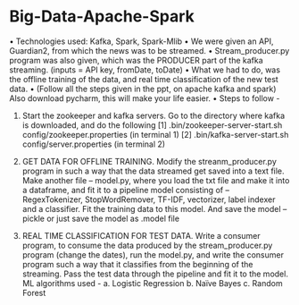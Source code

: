 # Big-Data-Apache-Spark

•	Technologies used: Kafka, Spark, Spark-Mlib
•	We were given an API, Guardian2, from which the news was to be streamed. 
•	Stream_producer.py program was also given, which was the PRODUCER part of the kafka streaming. (inputs = API key, fromDate, toDate)
•	What we had to do, was the offline training of the data, and real time classification of the new test data.
•	(Follow all the steps given in the ppt, on apache kafka and spark) Also download pycharm, this will make your life easier. 
•	Steps to follow - 
  1.	Start the zookeeper and kafka servers.
  Go to the directory where kafka is downloaded, and do the following
  [1] .bin/zookeeper-server-start.sh config/zookeeper.properties (in terminal 1)
  [2] .bin/kafka-server-start.sh config/server.properties (in terminal 2)

  2.	GET DATA FOR OFFLINE TRAINING. 
  Modify the streanm_producer.py program in such a way that the data streamed get saved into a text file. 
  Make another file – model.py, where you load the txt file and make it into a dataframe, and fit it to a pipeline model consisting of – RegexTokenizer, StopWordRemover, TF-IDF, vectorizer, label indexer and a classifier. 
  Fit the training data to this model. And save the model – pickle or just save the model as .model file
  
  3.	REAL TIME CLASSIFICATION FOR TEST DATA.
  Write a consumer program, to consume the data produced by the stream_producer.py program (change the dates), run the model.py, and write the consumer program such a way that it classifies from the beginning of the streaming. 
  Pass the test data through the pipeline and fit it to the model. ML algorithms used - 
    a.	Logistic Regression
    b.	Naïve Bayes
    c.	Random Forest
